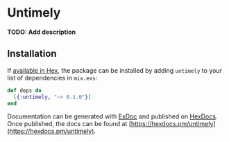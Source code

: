 # Untimely

**TODO: Add description**

## Installation

If [available in Hex](https://hex.pm/docs/publish), the package can be installed
by adding `untimely` to your list of dependencies in `mix.exs`:

```elixir
def deps do
  [{:untimely, "~> 0.1.0"}]
end
```

Documentation can be generated with [ExDoc](https://github.com/elixir-lang/ex_doc)
and published on [HexDocs](https://hexdocs.pm). Once published, the docs can
be found at [https://hexdocs.pm/untimely](https://hexdocs.pm/untimely).


